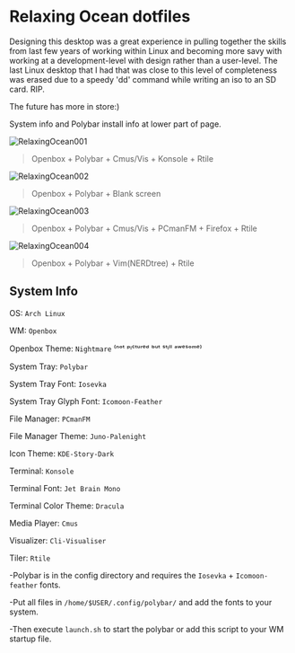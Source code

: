# Relaxing Ocean dotfiles

Designing this desktop was a great experience in pulling together the skills from last few years of working within Linux and becoming more savy with working at a development-level with design rather than a user-level. The last Linux desktop that I had that was close to this level of completeness was erased due to a speedy 'dd' command while writing an iso to an SD card. RIP.

The future has more in store:)

System info and Polybar install info at lower part of page.

![RelaxingOcean001](https://i.imgur.com/q3qtfhD.jpg)
>    Openbox + Polybar + Cmus/Vis + Konsole + Rtile

![RelaxingOcean002](https://i.imgur.com/jdr2eYs.jpg)
>    Openbox + Polybar + Blank screen

![RelaxingOcean003](https://i.imgur.com/1lq4LuC.jpg)
>    Openbox + Polybar + Cmus/Vis + PCmanFM + Firefox + Rtile

![RelaxingOcean004](https://imgur.com/8qVifmI.jpg)
>    Openbox + Polybar + Vim(NERDtree) + Rtile

## System Info

OS: `Arch Linux`

WM: `Openbox`

Openbox Theme: `Nightmare` ⁽ⁿᵒᵗ ᵖᶦᶜᵗᵘʳᵉᵈ ᵇᵘᵗ ˢᵗᶦˡˡ ᵃʷᵉˢᵒᵐᵉ⁾

System Tray: `Polybar`

System Tray Font: `Iosevka`

System Tray Glyph Font: `Icomoon-Feather`

File Manager: `PCmanFM`

File Manager Theme: `Juno-Palenight`

Icon Theme: `KDE-Story-Dark`

Terminal: `Konsole`

Terminal Font: `Jet Brain Mono`

Terminal Color Theme: `Dracula`

Media Player: `Cmus`

Visualizer: `Cli-Visualiser`

Tiler: `Rtile`

-Polybar is in the config directory and requires the `Iosevka` + `Icomoon-feather` fonts.

-Put all files in `/home/$USER/.config/polybar/` and add the fonts to your system. 

-Then execute `launch.sh` to start the polybar or add this script to your WM startup file. 
